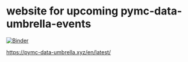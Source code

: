 # website for upcoming pymc-data-umbrella-events

[![Binder](https://mybinder.org/badge_logo.svg)](https://mybinder.org/v2/gh/pymc-devs/pymc-data-umbrella/main)

https://pymc-data-umbrella.xyz/en/latest/
